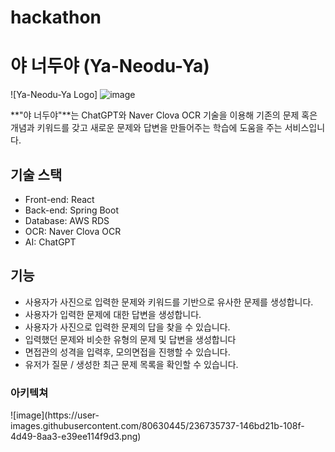 # hackathon
# 야 너두야 (Ya-Neodu-Ya)


![Ya-Neodu-Ya Logo]
![image](https://user-images.githubusercontent.com/80630445/236735851-81a85c47-64df-43c1-92f1-6f2d4214609e.png)


**"야 너두야"**는 ChatGPT와 Naver Clova OCR 기술을 이용해 기존의 문제 혹은 개념과 키워드를 갖고 새로운 문제와 답변을 만들어주는 학습에 도움을 주는 서비스입니다.

## 기술 스택

- Front-end: React
- Back-end: Spring Boot
- Database: AWS RDS
- OCR: Naver Clova OCR
- AI: ChatGPT

## 기능

- 사용자가 사진으로 입력한 문제와 키워드를 기반으로 유사한 문제를 생성합니다.
- 사용자가 입력한 문제에 대한 답변을 생성합니다.
- 사용자가 사진으로 입력한 문제의 답을 찾을 수 있습니다.
- 입력했던 문제와 비슷한 유형의 문제 및 답변을 생성합니다
- 면접관의 성격을 입력후, 모의면접을 진행할 수 있습니다.
- 유저가 질문 / 생성한 최근 문제 목록을 확인할 수 있습니다.

<h3> 아키텍쳐 </h3>
![image](https://user-images.githubusercontent.com/80630445/236735737-146bd21b-108f-4d49-8aa3-e39ee114f9d3.png)
